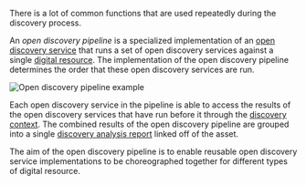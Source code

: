 <!-- SPDX-License-Identifier: CC-BY-4.0 -->
<!-- Copyright Contributors to the ODPi Egeria project. -->

There is a lot of common functions that are used repeatedly during the discovery process.

An *open discovery pipeline* is a specialized implementation of an [open discovery service](/concepts/open-discovery-service) that runs a set of open discovery services against a single [digital resource](/concepts/digital-resource).  The implementation of the open discovery pipeline determines the order that these open discovery services are run. 

![Open discovery pipeline example](/guides/developer/open-discovery-services/open-discovery-pipeline-example.svg)

Each open discovery service in the pipeline is able to access the results of the open discovery services that have run before it through the [discovery context](/guides/developer/open-discovery-services/overview/#discovery-context).  The combined results of the open discovery pipeline are grouped into a single [discovery analysis report](/concepts/discovery-analysis-report) linked off of the asset.

The aim of the open discovery pipeline is to enable reusable open discovery service implementations to be choreographed together for different types of digital resource.

